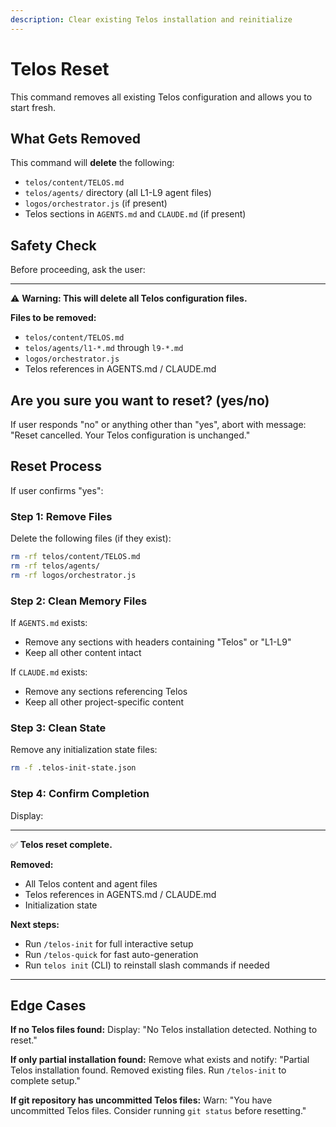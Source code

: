 ```yaml
---
description: Clear existing Telos installation and reinitialize
---
```


# Telos Reset

This command removes all existing Telos configuration and allows you to start
fresh.

## What Gets Removed

This command will **delete** the following:

- `telos/content/TELOS.md`
- `telos/agents/` directory (all L1-L9 agent files)
- `logos/orchestrator.js` (if present)
- Telos sections in `AGENTS.md` and `CLAUDE.md` (if present)

## Safety Check

Before proceeding, ask the user:

---
⚠️  **Warning: This will delete all Telos configuration files.**

**Files to be removed:**
- `telos/content/TELOS.md`
- `telos/agents/l1-*.md` through `l9-*.md`
- `logos/orchestrator.js`
- Telos references in AGENTS.md / CLAUDE.md

**Are you sure you want to reset?** (yes/no)
---

If user responds "no" or anything other than "yes", abort with message: "Reset
cancelled. Your Telos configuration is unchanged."

## Reset Process

If user confirms "yes":

### Step 1: Remove Files

Delete the following files (if they exist):

```bash
rm -rf telos/content/TELOS.md
rm -rf telos/agents/
rm -rf logos/orchestrator.js
```

### Step 2: Clean Memory Files

If `AGENTS.md` exists:

- Remove any sections with headers containing "Telos" or "L1-L9"
- Keep all other content intact

If `CLAUDE.md` exists:

- Remove any sections referencing Telos
- Keep all other project-specific content

### Step 3: Clean State

Remove any initialization state files:

```bash
rm -f .telos-init-state.json
```

### Step 4: Confirm Completion

Display:

---
✅ **Telos reset complete.**

**Removed:**
- All Telos content and agent files
- Telos references in AGENTS.md / CLAUDE.md
- Initialization state

**Next steps:**
- Run `/telos-init` for full interactive setup
- Run `/telos-quick` for fast auto-generation
- Run `telos init` (CLI) to reinstall slash commands if needed
---

## Edge Cases

**If no Telos files found:** Display: "No Telos installation detected. Nothing
to reset."

**If only partial installation found:** Remove what exists and notify: "Partial
Telos installation found. Removed existing files. Run `/telos-init` to complete
setup."

**If git repository has uncommitted Telos files:** Warn: "You have uncommitted
Telos files. Consider running `git status` before resetting."
